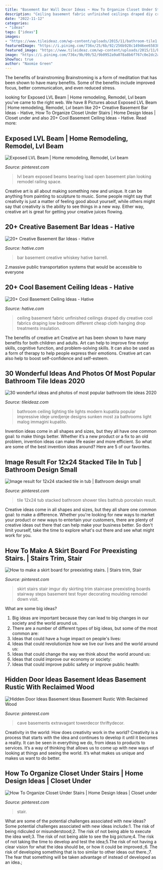 ```yaml
---
title: "Basement Bar Wall Decor Ideas ~ How To Organize Closet Under Stairs"
description: "Ceiling basement fabric unfinished ceilings draped diy creative cool fabrics draping low bedroom different cheap cloth hanging drop treatments insulation"
date: "2022-11-12"
categories:
- "ideas"
tags: ["ideas"]
images:
- "https://www.tileideaz.com/wp-content/uploads/2015/11/bathroom-tile1.jpg"
featuredImage: "https://i.pinimg.com/736x/25/6b/92/256b928c14946ee65838714b1b1978b6--make-a-skirt-stair-skirt.jpg"
featured_image: "https://www.tileideaz.com/wp-content/uploads/2015/11/bathroom-tile1.jpg"
image: "https://i.pinimg.com/736x/9b/09/52/9b0952a9a078a8b6f767c0e2dc2aeea6--closet-under-stairs-how-to-organize.jpg"
ShowToc: true
author: "Naomie Green"
---
```



The benefits of brainstroming
Brainstroming is a form of meditation that has been shown to have many benefits. Some of the benefits include improved focus, better communication, and even reduced stress.

	

		
looking for Exposed LVL Beam | Home remodeling, Remodel, Lvl beam you've came to the right web. We have 8 Pictures about Exposed LVL Beam | Home remodeling, Remodel, Lvl beam like 20+ Creative Basement Bar Ideas - Hative, How To Organize Closet Under Stairs | Home Design Ideas | Closet under and also 20+ Cool Basement Ceiling Ideas - Hative. Read more:
		
    
## Exposed LVL Beam | Home Remodeling, Remodel, Lvl Beam

<img loading=lazy src="https://i.pinimg.com/736x/b3/40/7a/b3407ad4e0481b84f5252e81fef61694.jpg" onerror="this.onerror=null;this.src='https://tse3.mm.bing.net/th?id=OIP.0v3TI2gndotTyAx_K1cIBQHaKj&amp;pid=15.1';" alt="Exposed LVL Beam | Home remodeling, Remodel, Lvl beam">

_Source: pinterest.com_

>lvl beam exposed beams bearing load open basement plan looking remodel railing space. 

	

Creative art is all about making something new and unique. It can be anything from painting to sculpture to music. Some people might say that creativity is just a matter of feeling good about yourself, while others might say that creativity is the ability to see things in a new way. Either way, creative art is great for getting your creative juices flowing.

    
## 20+ Creative Basement Bar Ideas - Hative

<img loading=lazy src="https://hative.com/wp-content/uploads/2014/05/basement-bar-ideas/14-whiskey-barrell-bar.jpg" onerror="this.onerror=null;this.src='https://tse1.mm.bing.net/th?id=OIP.mZQog2DW37ov4x2oDwJXvQHaJ4&amp;pid=15.1';" alt="20+ Creative Basement Bar Ideas - Hative">

_Source: hative.com_

>bar basement creative whiskey hative barrell. 

	

2.massive public transportation systems that would be accessible to everyone

    
## 20+ Cool Basement Ceiling Ideas - Hative

<img loading=lazy src="https://hative.com/wp-content/uploads/2014/05/basement-ceiling-ideas/10-fabric-basement-ceiling.jpg" onerror="this.onerror=null;this.src='https://tse1.mm.bing.net/th?id=OIP.Uq68x3GP3c-Gd05eaCbOcAHaE7&amp;pid=15.1';" alt="20+ Cool Basement Ceiling Ideas - Hative">

_Source: hative.com_

>ceiling basement fabric unfinished ceilings draped diy creative cool fabrics draping low bedroom different cheap cloth hanging drop treatments insulation. 

	

The benefits of creative art
Creative art has been shown to have many benefits for both children and adults. Art can help to improve fine motor skills, cognitive function, and problem-solving skills. It can also be used as a form of therapy to help people express their emotions. Creative art can also help to boost self-confidence and self-esteem.

    
## 30 Wonderful Ideas And Photos Of Most Popular Bathroom Tile Ideas 2020

<img loading=lazy src="https://www.tileideaz.com/wp-content/uploads/2015/11/bathroom-tile1.jpg" onerror="this.onerror=null;this.src='https://tse4.mm.bing.net/th?id=OIP.XfeGBtgtOlT6blppQFKu2QHaJ3&amp;pid=15.1';" alt="30 wonderful ideas and photos of most popular bathroom tile ideas 2020">

_Source: tileideaz.com_

>bathroom ceiling lighting tile lights modern kupatila popular impressive ideje uredjenje designs sunken most za bathrooms light malog immagini kupatilo. 

	

Invention ideas come in all shapes and sizes, but they all have one common goal: to make things better. Whether it’s a new product or a fix to an old problem, invention ideas can make life easier and more efficient. So what are some of the best invention ideas around? Here are 5 of our favorites.

    
## Image Result For 12x24 Stacked Tile In Tub | Bathroom Design Small

<img loading=lazy src="https://i.pinimg.com/736x/2a/19/8f/2a198fc6d8f0a1466d589f78be4c4265.jpg" onerror="this.onerror=null;this.src='https://tse1.mm.bing.net/th?id=OIP.c3ZxbmeK8DaEaPO1wENF-wHaJ3&amp;pid=15.1';" alt="Image result for 12x24 stacked tile in tub | Bathroom design small">

_Source: pinterest.com_

>tile 12x24 tub stacked bathroom shower tiles bathtub porcelain result. 

	

Creative ideas come in all shapes and sizes, but they all share one common goal: to make a difference. Whether you're looking for new ways to market your product or new ways to entertain your customers, there are plenty of creative ideas out there that can help make your business better. So don't limit yourself, take the time to explore what's out there and see what might work for you.

    
## How To Make A Skirt Board For Preexisting Stairs. | Stairs Trim, Stair

<img loading=lazy src="https://i.pinimg.com/736x/25/6b/92/256b928c14946ee65838714b1b1978b6--make-a-skirt-stair-skirt.jpg" onerror="this.onerror=null;this.src='https://tse2.mm.bing.net/th?id=OIP.RYK6-U9aJD5noj_hsYIU9wHaJ4&amp;pid=15.1';" alt="How to make a skirt board for preexisting stairs. | Stairs trim, Stair">

_Source: pinterest.com_

>skirt stairs stair imgur diy skirting trim staircase preexisting boards stairway steps basement test foyer decorating moulding remodel down visit. 

	

What are some big ideas?
1. Big ideas are important because they can lead to big changes in our society and the world around us.
2. There are a number of different types of big ideas, but some of the most common are: 
3. Ideas that could have a huge impact on people's lives: 
4. Ideas that could revolutionize how we live our lives and the world around us: 
5. Ideas that could change the way we think about the world around us: 
6. Ideas that could improve our economy or society: 
7. Ideas that could improve public safety or improve public health: 


    
## Hidden Door Ideas Basement Ideas Basement Rustic With Reclaimed Wood

<img loading=lazy src="https://i.pinimg.com/736x/d8/64/0a/d8640a87b51e0e6379772fa96cffb29d.jpg" onerror="this.onerror=null;this.src='https://tse3.mm.bing.net/th?id=OIP.1wgjQTfktPWKjkwptsZJgAHaLH&amp;pid=15.1';" alt="Hidden Door Ideas Basement Ideas Basement Rustic With Reclaimed Wood">

_Source: pinterest.com_

>cave basements extravagant towerdecor thriftydecor. 

	

Creativity in the world: How does creativity work in the world?
Creativity is a process that starts with the idea and continues to develop it until it becomes a reality. It can be seen in everything we do, from ideas to products to services. It’s a way of thinking that allows us to come up with new ways of looking at things and seeing the world. It’s what makes us unique and makes us want to do better.

    
## How To Organize Closet Under Stairs | Home Design Ideas | Closet Under

<img loading=lazy src="https://i.pinimg.com/736x/9b/09/52/9b0952a9a078a8b6f767c0e2dc2aeea6--closet-under-stairs-how-to-organize.jpg" onerror="this.onerror=null;this.src='https://tse1.mm.bing.net/th?id=OIP.DZ8kwFHPE5T_eDceouunEQHaLQ&amp;pid=15.1';" alt="How To Organize Closet Under Stairs | Home Design Ideas | Closet under">

_Source: pinterest.com_

>stair. 

	

What are some of the potential challenges associated with new ideas?
Some potential challenges associated with new ideas include:1. The risk of being ridiculed or misunderstood;2. The risk of not being able to execute the idea well;3. The risk of not being able to see the big picture;4. The risk of not taking the time to develop and test the idea;5.The risk of not having a clear vision for what the idea should be, or how it could be improved.;6. The risk of developing something that is too similar to other ideas out there.;7. The fear that something will be taken advantage of instead of developed as an idea.;
